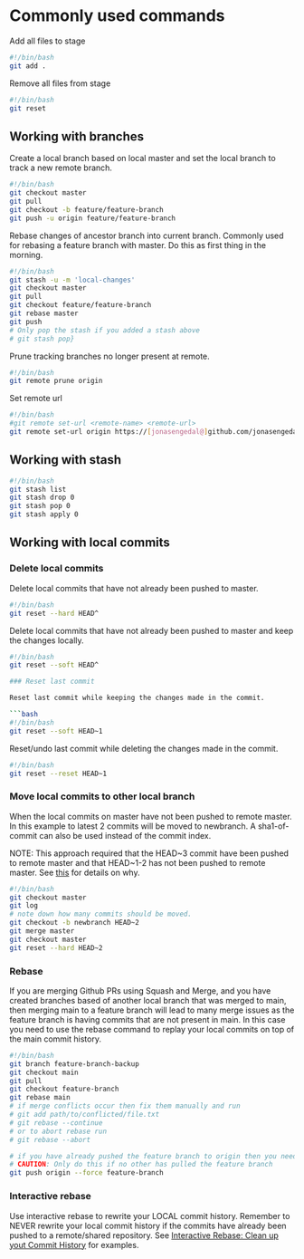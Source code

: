 # Commonly used commands

Add all files to stage

```bash
#!/bin/bash
git add .
```

Remove all files from stage

```bash
#!/bin/bash
git reset
```

## Working with branches

Create a local branch based on local master and set the local branch to track a new remote branch.

```bash
#!/bin/bash
git checkout master
git pull
git checkout -b feature/feature-branch
git push -u origin feature/feature-branch
```

Rebase changes of ancestor branch into current branch. Commonly used for rebasing a feature branch with master. Do this as first thing in the morning.

```bash
#!/bin/bash
git stash -u -m 'local-changes'
git checkout master
git pull
git checkout feature/feature-branch
git rebase master
git push
# Only pop the stash if you added a stash above
# git stash pop}
```

Prune tracking branches no longer present at remote.

```bash
#!/bin/bash
git remote prune origin
```

Set remote url

```bash
#!/bin/bash
#git remote set-url <remote-name> <remote-url>
git remote set-url origin https://[jonasengedal@]github.com/jonasengedal/jonasengedal.git
```

## Working with stash

```bash
#!/bin/bash
git stash list
git stash drop 0
git stash pop 0
git stash apply 0
```

## Working with local commits

### Delete local commits

Delete local commits that have not already been pushed to master.

```bash
#!/bin/bash
git reset --hard HEAD^
```

Delete local commits that have not already been pushed to master and keep the changes locally.

```bash
#!/bin/bash
git reset --soft HEAD^

### Reset last commit

Reset last commit while keeping the changes made in the commit.

```bash
#!/bin/bash
git reset --soft HEAD~1
```

Reset/undo last commit while deleting the changes made in the commit.

```bash
#!/bin/bash
git reset --reset HEAD~1

```

### Move local commits to other local branch

When the local commits on master have not been pushed to remote master. In this example to latest 2 commits will be moved to newbranch. A sha1-of-commit can also be used instead of the commit index.

NOTE: This approach required that the HEAD~3 commit have been pushed to remote master and that HEAD~1-2 has not been pushed to remote master. See [this](https://stackoverflow.com/questions/1628563/move-the-most-recent-commits-to-a-new-branch-with-git) for details on why.

```bash
#!/bin/bash
git checkout master
git log
# note down how many commits should be moved. 
git checkout -b newbranch HEAD~2
git merge master
git checkout master
git reset --hard HEAD~2
```

### Rebase

If you are merging Github PRs using Squash and Merge, and you have created branches based of another local branch that was merged to main, then merging main to a feature branch will lead to many merge issues as the feature branch is having commits that are not present in main. In this case you need to use the rebase command to replay your local commits on top of the main commit history.

```bash
#!/bin/bash
git branch feature-branch-backup
git checkout main
git pull
git checkout feature-branch
git rebase main
# if merge conflicts occur then fix them manually and run
# git add path/to/conflicted/file.txt
# git rebase --continue
# or to abort rebase run
# git rebase --abort

# if you have already pushed the feature branch to origin then you need to force push to change the origin commit history
# CAUTION: Only do this if no other has pulled the feature branch
git push origin --force feature-branch
```

### Interactive rebase

Use interactive rebase to rewrite your LOCAL commit history. Remember to NEVER rewrite your local commit history if the commits have already been pushed to a remote/shared repository.
See [Interactive Rebase: Clean up yout Commit History](https://css-tricks.com/interactive-rebase-clean-up-your-commit-history/) for examples.
